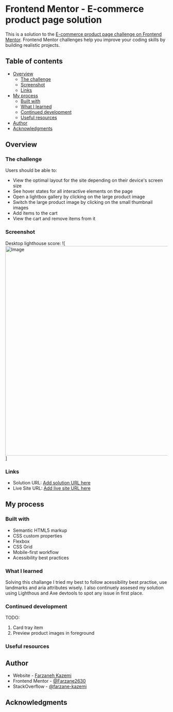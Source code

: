 # Frontend Mentor - E-commerce product page solution

This is a solution to the [E-commerce product page challenge on Frontend Mentor](https://www.frontendmentor.io/challenges/ecommerce-product-page-UPsZ9MJp6). Frontend Mentor challenges help you improve your coding skills by building realistic projects.

## Table of contents

- [Overview](#overview)
  - [The challenge](#the-challenge)
  - [Screenshot](#screenshot)
  - [Links](#links)
- [My process](#my-process)
  - [Built with](#built-with)
  - [What I learned](#what-i-learned)
  - [Continued development](#continued-development)
  - [Useful resources](#useful-resources)
- [Author](#author)
- [Acknowledgments](#acknowledgments)


## Overview

### The challenge

Users should be able to:

- View the optimal layout for the site depending on their device's screen size
- See hover states for all interactive elements on the page
- Open a lightbox gallery by clicking on the large product image
- Switch the large product image by clicking on the small thumbnail images
- Add items to the cart
- View the cart and remove items from it

### Screenshot

Desktop lighthouse score: ![<img width="1316" height="651" alt="Image" src="https://github.com/user-attachments/assets/17be9dde-c006-4104-849f-1cbdfa3ad6bd" />]



### Links

- Solution URL: [Add solution URL here](https://your-solution-url.com)
- Live Site URL: [Add live site URL here](https://your-live-site-url.com)

## My process

### Built with

- Semantic HTML5 markup
- CSS custom properties
- Flexbox
- CSS Grid
- Mobile-first workflow
- Acessibility best practices

### What I learned

Solving this challange I tried my best to follow acessibility best practise, use landmarks and aria attributes wisely.
I also continuely assesed my solution using Lighthous and Axe devtools to spot any issue in first place. 

### Continued development

TODO:
1. Card tray item
2. Preview product images in foreground

### Useful resources


## Author

- Website - [Farzaneh Kazemi](https://verdant-bienenstitch-220a6d.netlify.app/)
- Frontend Mentor - [@Farzane2630](https://www.frontendmentor.io/profile/Farzane2630)
- StackOverflow - [@farzane-kazemi](https://stackoverflow.com/users/19888516/farzane-kazemi)


## Acknowledgments


